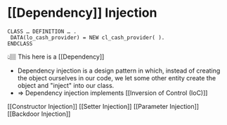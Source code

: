 # [[Dependency]] Injection

```abap
CLASS … DEFINITION … .
 DATA(lo_cash_provider) = NEW cl_cash_provider( ).
ENDCLASS
```

👆🏽 This here is a [[Dependency]]

- Dependency injection is a design pattern in which, instead of creating the object ourselves in our code, we let some other entity create the object and "inject" into our class.
- ⇒ Dependency injection implements [[Inversion of Control (IoC)]]

[[Constructor Injection]]
[[Setter Injection]]
[[Parameter Injection]]
[[Backdoor Injection]]
